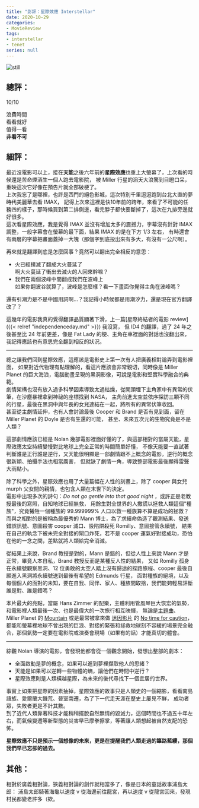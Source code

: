 ```yaml
---
title: "影評：星際效應 Interstellar"
date: 2020-10-29
categories:
- MovieReview
tags:
- interstellar
- tenet
series: null
---
```


![still](/images/movie/Interstellar.jpg)

## 總評：

10/10

浪費時間  
看看就好  
值得一看  
**非看不可**  
<!--more-->

## 細評：

最近沒電影可以上，接在**天能**之後六年前的**星際效應**也重上大螢幕了，上次看的時候還是苦命煙酒生一個人跑去電影院，
被 Miller 行星的滔天大浪驚到目瞪口呆，重映這次它好像在預告片就全部破梗了。  
上次我忘了是哪裡，也許是西門的絕色影城，這次特別千里迢迢跑到台北大直的~~夢時代~~美麗華去看 IMAX，
記得上次來這裡是快10年前的跨年，來看了不可能的任務四的樣子，那時候買到第二排側邊，看完脖子都快要斷掉了，這次在九排旁邊就好很多。  
這次看星際效應，我是覺得 IMAX 並沒有增加太多的震撼力，字幕沒有針對 IMAX 調整，一般字幕會在螢幕的最下面，結果 IMAX 的是在下方 1/3 左右，
有時還會有兩層的字幕把畫面蓋掉一大塊（那個字到底投出來有多大，有沒有一公尺啊）。  
 
再來就是翻譯到底是怎麼回事？竟然可以翻出完全相反的意思：  

* 火已經撲滅了翻成大火蔓延了  
啊大火蔓延了衝出去滅火的人回來幹嘛？
* 我們在兩個波峰中間翻成我們在波峰上  
如果你翻波谷就算了，波峰是怎麼樣？看一下畫面你覺得主角在波峰嗎？

還有引潮力是不是中國用詞啊…？我記得小時候都是用潮汐力，還是現在官方翻譯改了？

這幾年的電影我真的覺得翻譯品質顯著下滑，上一篇[星際終結者的電影 review]({{< relref "independenceday.md" >}}) 我沒寫，
但 ID4 的翻譯，過了 24 年之後甚至比 24 年前更差，像是 Fat Lady 的梗、主角在車裡面的對話也沒翻出來，我記得應該也有意思完全翻到相反的狀況。

----

總之讓我們回到星際效應，這應該是電影史上第一次有人把廣義相對論弄到電影裡面，
如果對近代物理有點理解的，看這片應該會非常親切，同時像是 Miller Planet 的巨大海浪，電腦動畫呈現的黑洞影像，可說是電影和堅實科學融合的典範。  
劇情架構也沒有放入過多科學因素導致太過枯燥，從開頭埋下主角家中有異常的伏筆，在沙塵暴裡拿到神祕的座標找到 NASA，
主角前進太空並依序探訪三顆不同的行星，最後在黑洞中與年長的女兒連結在一起，將所有的異常伏筆收回。  
甚至從主劇情延伸，也有人會討論最後 Cooper 和 Brand 是否有見到面，留在 Miller Planet 的 Doyle 是否有生還的可能，
甚至、未來五次元的生物究竟是不是人類？  

這部劇情應該已經是 Nolan 幾部電影裡面好懂的了，與這部相對的當屬天能，星際效應太空持續變慢對比地球上完全正常的時間簡單好懂，
不像天能要一直試著判斷誰是正行誰是逆行，又天能很明顯是一部劇情跟不上概念的電影，逆行的概念很新穎、拍攝手法也相當厲害，
但就缺了劇情一角，導致整部電影最後顯得雷聲大雨點小。  

除了科學之外，星際效應也用了大量篇幅在人性的刻畫上，除了 cooper 與女兒 murph 父女間的親情，也包含人類在末世下的決定。  
電影中出現多次的詩句：*Do not go gentle into that good night* ，或許正是老教授最後的寫照，自知地球已經無救，
用餘生對全世界的人撒謊以拯救人類這個"種族"，究竟犧牲一個種族的 99.999999% 人口以救一種族算不算是成功的拯救？  
而與之相對的是被稱為最優秀的 Mann 博士，為了求續命偽造了觀測結果、發送錯誤訊號、意圖殺害 cooper 滅口、設陷阱殺死 Romilly、意圖接管永續號，
結果在自己的執念下被未完全對接的閘口炸死，若不是 cooper 運氣好對接成功，恐怕在他的一念之間，差點就將人類給完全消滅。  

從結果上來說，Brand 教授是對的，Mann 是錯的，但從人性上來說 Mann 才是正常，畢竟人本自私，Brand 教授反而是某種反人性的結果，
又如 Romilly 孤身在永續號觀察黑洞、12 位勇敢的太空人踏上沒有歸途的探路旅程、cooper 最後自願進入黑洞將永續號送到最後有希望的 Edmunds 行星，
面對種族的絕境，以及每個個人的面對的未知，要在自我、同伴、家人、種族間取捨，我們能夠輕易評斷誰是對、誰是錯嗎？  

本片最大的亮點，當屬 Hans Zimmer 的配樂，主體利用管風琴巨大恢宏的氣勢，和電影裡人類最後一次、也是最偉大的一次旅行相互映輝，
無論是[主題曲](https://www.youtube.com/watch?v=IDsCtDRV2uA)、
Miller Planet 的 [Mountain](https://www.youtube.com/watch?v=o_Ay_iDRAbc)
或是最常被拿來做 [迷因影片](https://www.youtube.com/watch?v=IDsCtDRV2uA)
的 [No time for caution](https://www.youtube.com/watch?v=lj8Q7jZOBgg)，
都能和螢幕裡地球不曾出現的巨浪、對接的緊張和拯救地球刻不容緩的場景完全融合，那個氣勢一定要在電影院或演奏會現場（如果有的話）才能真切的體會。

----

綜觀 Nolan 導演的電影，會發現他都會從一個觀念開始，發想出整部的劇本：  

* 全面啟動是夢的概念，如果可以進到夢裡擷取他人的思緒？  
* 天能是如果可以逆轉一些物體的熵，讓他們在時間中逆行？  
* 星際效應則是人類橫越星際，為未來的後代尋找下一個宜居的世界。  

事實上如果把星際的因素抽掉，星際效應的故事只是人類史的一個縮影，看看南島語族、愛爾蘭大饑荒、晉室南遷，為了下一代走天涯在歷史上屢見不鮮，
成功者眾，失敗者更是不計其數。  
到了近代人類靠著科技才能稍稍擺脫自然無情的毀滅力，這個時間也不過五十年左右，而氣候變遷等新型態的災害早已摩拳擦掌，等著讓人類想起被自然支配的恐怖。  

**星際效應不只是預示一個想像的未來，更是在提醒我們人類走過的篳路藍縷，那個我們早已忘卻的過去。**

## 其他：
相對於廣義相對論，狹義相對論的創作就相當多了，像是日本的童話故事浦島太郎：
浦島太郎騎著海龜以速度 v 從海邊前往龍宮，再以速度 v 從龍宮回來，發現村民都變老許多（欸。
